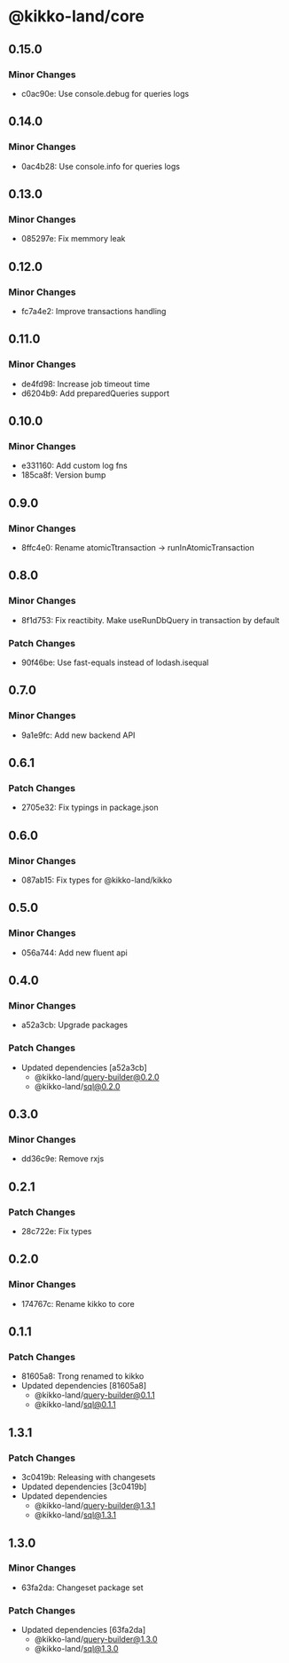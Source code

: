 # @kikko-land/core

## 0.15.0

### Minor Changes

- c0ac90e: Use console.debug for queries logs

## 0.14.0

### Minor Changes

- 0ac4b28: Use console.info for queries logs

## 0.13.0

### Minor Changes

- 085297e: Fix memmory leak

## 0.12.0

### Minor Changes

- fc7a4e2: Improve transactions handling

## 0.11.0

### Minor Changes

- de4fd98: Increase job timeout time
- d6204b9: Add preparedQueries support

## 0.10.0

### Minor Changes

- e331160: Add custom log fns
- 185ca8f: Version bump

## 0.9.0

### Minor Changes

- 8ffc4e0: Rename atomicTtransaction -> runInAtomicTransaction

## 0.8.0

### Minor Changes

- 8f1d753: Fix reactibity. Make useRunDbQuery in transaction by default

### Patch Changes

- 90f46be: Use fast-equals instead of lodash.isequal

## 0.7.0

### Minor Changes

- 9a1e9fc: Add new backend API

## 0.6.1

### Patch Changes

- 2705e32: Fix typings in package.json

## 0.6.0

### Minor Changes

- 087ab15: Fix types for @kikko-land/kikko

## 0.5.0

### Minor Changes

- 056a744: Add new fluent api

## 0.4.0

### Minor Changes

- a52a3cb: Upgrade packages

### Patch Changes

- Updated dependencies [a52a3cb]
  - @kikko-land/query-builder@0.2.0
  - @kikko-land/sql@0.2.0

## 0.3.0

### Minor Changes

- dd36c9e: Remove rxjs

## 0.2.1

### Patch Changes

- 28c722e: Fix types

## 0.2.0

### Minor Changes

- 174767c: Rename kikko to core

## 0.1.1

### Patch Changes

- 81605a8: Trong renamed to kikko
- Updated dependencies [81605a8]
  - @kikko-land/query-builder@0.1.1
  - @kikko-land/sql@0.1.1

## 1.3.1

### Patch Changes

- 3c0419b: Releasing with changesets
- Updated dependencies [3c0419b]
- Updated dependencies
  - @kikko-land/query-builder@1.3.1
  - @kikko-land/sql@1.3.1

## 1.3.0

### Minor Changes

- 63fa2da: Changeset package set

### Patch Changes

- Updated dependencies [63fa2da]
  - @kikko-land/query-builder@1.3.0
  - @kikko-land/sql@1.3.0
